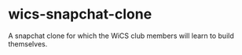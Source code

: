 # wics-snapchat-clone
A snapchat clone for which the WiCS club members will learn to build themselves.

